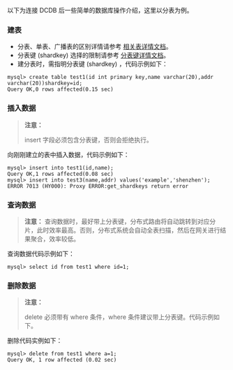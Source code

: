 以下为连接 DCDB 后一些简单的数据库操作介绍，这里以分表为例。
### 建表
- 分表、单表、广播表的区别详情请参考 [相关表详情文档](/document/product/557/8764#.E5.88.86.E8.A1.A8.EF.BC.9A.E5.8F.82.E8.80.83.26lt.3B.E5.88.86.E8.A1.A8.26gt.3B)。
- 分表键 (shardkey) 选择的限制请参考 [分表键详情文档](/document/product/557/8767#shardkey.E9.80.89.E6.8B.A9.E7.9A.84.E9.99.90.E5.88.B6)。
- 建分表时，需指明分表键 (shardkey) ，代码示例如下：
```
mysql> create table test1(id int primary key,name varchar(20),addr varchar(20))shardkey=id;
Query OK,0 rows affected(0.15 sec)
```
		
### 插入数据
> **注意：**
> 
>  insert 字段必须包含分表键，否则会拒绝执行。

向刚刚建立的表中插入数据，代码示例如下：

```
mysql> insert into test1(id,name);
Query OK,1 rows affected(0.08 sec)
mysql> insert into test3(name,addr) values('example','shenzhen');
ERROR 7013 (HY000): Proxy ERROR:get_shardkeys return error
```

### 查询数据
> **注意：**
> 查询数据时，最好带上分表键，分布式路由将自动跳转到对应分片，此时效率最高。否则，分布式系统会自动全表扫描，然后在网关进行结果聚合，效率较低。

查询数据代码示例如下：

```
mysql> select id from test1 where id=1;
```

### 删除数据
> **注意：**
> 
> delete 必须带有 where 条件，where 条件建议带上分表键。代码示例如下。

删除代码实例如下：

```
mysql> delete from test1 where a=1;
Query OK, 1 row affected (0.02 sec)
```